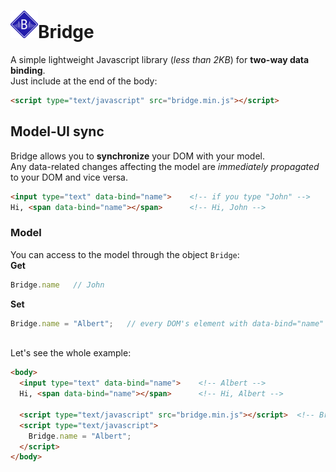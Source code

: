 # <img src="https://raw.githubusercontent.com/Marcotrombino/Bridge/master/logo.png">Bridge
A simple lightweight Javascript library (<i>less than 2KB</i>) for <b>two-way data binding</b>.
<br>Just include at the end of the body:
```html
<script type="text/javascript" src="bridge.min.js"></script>
```
## Model-UI sync
Bridge allows you to <b>synchronize</b> your DOM with your model. <br>
Any data-related changes affecting the model are <i>immediately propagated</i> to your DOM and vice versa.
```html
<input type="text" data-bind="name">    <!-- if you type "John" -->
Hi, <span data-bind="name"></span>      <!-- Hi, John -->
```
### Model
You can access to the model through the object ```Bridge```:
<br><b>Get</b>
```js
Bridge.name   // John
```
<b>Set</b>
```js
Bridge.name = "Albert";   // every DOM's element with data-bind="name" will be updated
```
<br>Let's see the whole example:
```html
<body>
  <input type="text" data-bind="name">    <!-- Albert -->
  Hi, <span data-bind="name"></span>      <!-- Hi, Albert -->

  <script type="text/javascript" src="bridge.min.js"></script>  <!-- Bridge library -->
  <script type="text/javascript">
    Bridge.name = "Albert";   
  </script>
</body>
```
